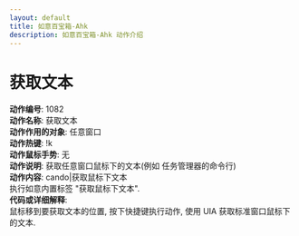 ```yaml
---
layout: default
title: 如意百宝箱-Ahk
description: 如意百宝箱-Ahk 动作介绍
---
```


# [](#header-2) 获取文本
**动作编号**: 1082  
**动作名称**: 获取文本  
**动作作用的对象**: 任意窗口  
**动作热键**: !k  
**动作鼠标手势**: 无  
**动作说明**: 获取任意窗口鼠标下的文本(例如 任务管理器的命令行)  
**动作内容**: cando|获取鼠标下文本  
执行如意内置标签 "获取鼠标下文本".   
**代码或详细解释**:  
鼠标移到要获取文本的位置, 按下快捷键执行动作, 使用 UIA 获取标准窗口鼠标下的文本.  